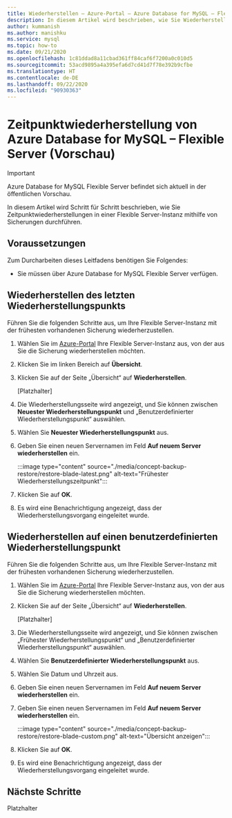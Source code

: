 ```yaml
---
title: Wiederherstellen – Azure-Portal – Azure Database for MySQL – Flexible Server
description: In diesem Artikel wird beschrieben, wie Sie Wiederherstellungsvorgänge in Azure Database for MySQL im Azure-Portal durchführen.
author: kummanish
ms.author: manishku
ms.service: mysql
ms.topic: how-to
ms.date: 09/21/2020
ms.openlocfilehash: 1c81ddad8a11cbad361ff84caf6f7200a0c010d5
ms.sourcegitcommit: 53acd9895a4a395efa6d7cd41d7f78e392b9cfbe
ms.translationtype: HT
ms.contentlocale: de-DE
ms.lasthandoff: 09/22/2020
ms.locfileid: "90930363"
---
```

# <a name="point-in-time-restore-of-a-azure-database-for-mysql---flexible-server-preview"></a>Zeitpunktwiederherstellung von Azure Database for MySQL – Flexible Server (Vorschau)


> [!IMPORTANT]
> Azure Database for MySQL Flexible Server befindet sich aktuell in der öffentlichen Vorschau.

In diesem Artikel wird Schritt für Schritt beschrieben, wie Sie Zeitpunktwiederherstellungen in einer Flexible Server-Instanz mithilfe von Sicherungen durchführen.

## <a name="prerequisites"></a>Voraussetzungen

Zum Durcharbeiten dieses Leitfadens benötigen Sie Folgendes:

-   Sie müssen über Azure Database for MySQL Flexible Server verfügen.

## <a name="restore-to-the-latest-restore-point"></a>Wiederherstellen des letzten Wiederherstellungspunkts

Führen Sie die folgenden Schritte aus, um Ihre Flexible Server-Instanz mit der frühesten vorhandenen Sicherung wiederherzustellen.

1.  Wählen Sie im [Azure-Portal](https://portal.azure.com/) Ihre Flexible Server-Instanz aus, von der aus Sie die Sicherung wiederherstellen möchten.

2.  Klicken Sie im linken Bereich auf **Übersicht**.

3.  Klicken Sie auf der Seite „Übersicht“ auf **Wiederherstellen**.

    [Platzhalter]

4.  Die Wiederherstellungsseite wird angezeigt, und Sie können zwischen **Neuester Wiederherstellungspunkt** und „Benutzerdefinierter Wiederherstellungspunkt“ auswählen.

5.  Wählen Sie **Neuester Wiederherstellungspunkt** aus.


6.  Geben Sie einen neuen Servernamen im Feld **Auf neuem Server wiederherstellen** ein.

    :::image type="content" source="./media/concept-backup-restore/restore-blade-latest.png" alt-text="Frühester Wiederherstellungszeitpunkt":::

8.  Klicken Sie auf **OK**.

9.  Es wird eine Benachrichtigung angezeigt, dass der Wiederherstellungsvorgang eingeleitet wurde.

## <a name="restoring-to-a-custom-restore-point"></a>Wiederherstellen auf einen benutzerdefinierten Wiederherstellungspunkt

Führen Sie die folgenden Schritte aus, um Ihre Flexible Server-Instanz mit der frühesten vorhandenen Sicherung wiederherzustellen.

1.  Wählen Sie im [Azure-Portal](https://portal.azure.com/) Ihre Flexible Server-Instanz aus, von der aus Sie die Sicherung wiederherstellen möchten.

2.  Klicken Sie auf der Seite „Übersicht“ auf **Wiederherstellen**.

    [Platzhalter]

3.  Die Wiederherstellungsseite wird angezeigt, und Sie können zwischen „Frühester Wiederherstellungspunkt“ und „Benutzerdefinierter Wiederherstellungspunkt“ auswählen.

4.  Wählen Sie **Benutzerdefinierter Wiederherstellungspunkt** aus.

5.  Wählen Sie Datum und Uhrzeit aus.

6.  Geben Sie einen neuen Servernamen im Feld **Auf neuem Server wiederherstellen** ein.

6.  Geben Sie einen neuen Servernamen im Feld **Auf neuem Server wiederherstellen** ein. 
   
    :::image type="content" source="./media/concept-backup-restore/restore-blade-custom.png" alt-text="Übersicht anzeigen":::
 
7.  Klicken Sie auf **OK**.

8.  Es wird eine Benachrichtigung angezeigt, dass der Wiederherstellungsvorgang eingeleitet wurde.

## <a name="next-steps"></a>Nächste Schritte

Platzhalter
